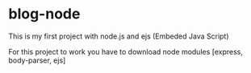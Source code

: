 # blog-node
This is my first project with node.js and ejs (Embeded Java Script) 

For this project to work you have to download node modules [express, body-parser, ejs]
